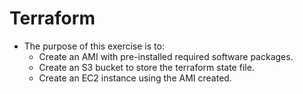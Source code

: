 # Terraform

- The purpose of this exercise is to:
  * Create an AMI with pre-installed required software packages.
  * Create an S3 bucket to store the terraform state file.
  * Create an EC2 instance using the AMI created.

